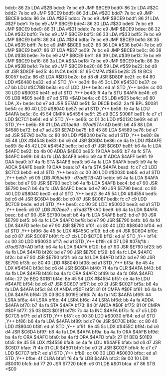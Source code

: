 bdcb: 86 2b     LDA    #$2B
bdcd: 7e bc e9  JMP    $BCE9
bdd0: 86 2c     LDA    #$2C
bdd2: 7e bc e9  JMP    $BCE9
bdd5: 86 2d     LDA    #$2D
bdd7: 7e bc e9  JMP    $BCE9
bdda: 86 2e     LDA    #$2E
bddc: 7e bc e9  JMP    $BCE9
bddf: 86 2f     LDA    #$2F
bde1: 7e bc e9  JMP    $BCE9
bde4: 86 30     LDA    #$30
bde6: 7e bc e9  JMP    $BCE9
bde9: 86 31     LDA    #$31
bdeb: 7e bc e9  JMP    $BCE9
bdee: 86 32     LDA    #$32
bdf0: 7e bc e9  JMP    $BCE9
bdf3: 86 33     LDA    #$33
bdf5: 7e bc e9  JMP    $BCE9
bdf8: 86 34     LDA    #$34
bdfa: 7e bc e9  JMP    $BCE9
bdfd: 86 35     LDA    #$35
bdff: 7e bc e9  JMP    $BCE9
be02: 86 36     LDA    #$36
be04: 7e bc e9  JMP    $BCE9
be07: 86 37     LDA    #$37
be09: 7e bc e9  JMP    $BCE9
be0c: 86 38     LDA    #$38
be0e: 7e bc e9  JMP    $BCE9
be11: 86 39     LDA    #$39
be13: 7e bc e9  JMP    $BCE9
be16: 86 3a     LDA    #$3A
be18: 7e bc e9  JMP    $BCE9
be1b: 86 3b     LDA    #$3B
be1d: 7e bc e9  JMP    $BCE9
be20: 86 59     LDA    #$59
be22: bd d8 df  JSR    $D8DF
be25: 4c        INCA
be26: 81 65     CMPA   #$65
be28: 25 f8     BCS    $0057
be2a: 86 d3     LDA    #$D3
be2c: bd d8 df  JSR    $D8DF
be2f: cc 64 80  LDD    #$6480
be32: ed a1     STD    ,Y++
be34: 8e 45 3c  LDX    #$453C
be37: ce c7 bb  LDU    #$C7BB
be3a: ec c1     LDD    ,U++
be3c: ed a1     STD    ,Y++
be3e: cc 00 30  LDD    #$0030
be41: ed a1     STD    ,Y++
be43: ff 4a fa  STU    $4AFA
be46: c6 05     LDB    #$05
be48: d7 ad     STB    <$AD
be4a: c6 05     LDB    #$05
be4c: a6 80     LDA    ,X+
be4e: bd e7 ad  JSR    $E7AD
be51: 5a        DECB
be52: 2a f8     BPL    $0081
be54: cc 80 40  LDD    #$8040
be57: ed a1     STD    ,Y++
be59: fe 4a fa  LDU    $4AFA
be5c: 8c 45 54  CMPX   #$4554
be5f: 25 d9     BCS    $006F
be61: fc c7 c1  LDD    $C7C1
be64: ed a1     STD    ,Y++
be66: cc 01 3c  LDD    #$013C
be69: ed a1     STD    ,Y++
be6b: 86 01     LDA    #$01
be6d: 97 ad     STA    <$AD
be6f: b6 45 88  LDA    $4588
be72: bd e7 ad  JSR    $E7AD
be75: b6 45 89  LDA    $4589
be78: bd e7 ad  JSR    $E7AD
be7b: cc 80 40  LDD    #$8040
be7e: ed a1     STD    ,Y++
be80: 8e 45 48  LDX    #$4548
be83: bd c6 d4  JSR    $C6D4
be86: ce 4a fe  LDU    #$4AFE
be89: 8e 45 42  LDX    #$4542
be8c: bd c6 d7  JSR    $C6D7
be8f: b6 4a fc  LDA    $4AFC
be92: bb 4b 00  ADDA   $4B00
be95: 19        DAA
be96: b7 4a fc  STA    $4AFC
be99: b6 4a fb  LDA    $4AFB
be9c: b9 4a ff  ADCA   $4AFF
be9f: 19        DAA
bea0: b7 4a fb  STA    $4AFB
bea3: b6 4a fa  LDA    $4AFA
bea6: b9 4a fe  ADCA   $4AFE
bea9: 19        DAA
beaa: b7 4a fa  STA    $4AFA
bead: fc c7 c3  LDD    $C7C3
beb0: ed a1     STD    ,Y++
beb2: cc 00 30  LDD    #$0030
beb5: ed a1     STD    ,Y++
beb7: c6 05     LDB    #$05
beb9: d7 ad     STB    <$AD
bebb: b6 4a fa  LDA    $4AFA
bebe: bd e7 90  JSR    $E790
bec1: b6 4a fb  LDA    $4AFB
bec4: bd e7 90  JSR    $E790
bec7: b6 4a fc  LDA    $4AFC
beca: bd e7 90  JSR    $E790
becd: cc 80 40  LDD    #$8040
bed0: ed a1     STD    ,Y++
bed2: 8e 45 54  LDX    #$4554
bed5: bd c6 d4  JSR    $C6D4
bed8: bd c0 87  JSR    $C087
bedb: fc c7 c9  LDD    $C7C9
bede: ed a1     STD    ,Y++
bee0: cc 00 30  LDD    #$0030
bee3: ed a1     STD    ,Y++
bee5: c6 07     LDB    #$07
bee7: d7 ad     STB    <$AD
bee9: b6 4a fa  LDA    $4AFA
beec: bd e7 90  JSR    $E790
beef: b6 4a fb  LDA    $4AFB
bef2: bd e7 90  JSR    $E790
bef5: b6 4a fc  LDA    $4AFC
bef8: bd e7 90  JSR    $E790
befb: b6 4a fd  LDA    $4AFD
befe: bd e7 90  JSR    $E790
bf01: cc 80 40  LDD    #$8040
bf04: ed a1     STD    ,Y++
bf06: 8e 45 5c  LDX    #$455C
bf09: bd c6 d4  JSR    $C6D4
bf0c: bd c0 87  JSR    $C087
bf0f: fc c7 cb  LDD    $C7CB
bf12: ed a1     STD    ,Y++
bf14: cc 00 30  LDD    #$0030
bf17: ed a1     STD    ,Y++
bf19: c6 07     LDB    #$07
bf1b: d7 ad     STB    <$AD
bf1d: b6 4a fa  LDA    $4AFA
bf20: bd e7 90  JSR    $E790
bf23: b6 4a fb  LDA    $4AFB
bf26: bd e7 90  JSR    $E790
bf29: b6 4a fc  LDA    $4AFC
bf2c: bd e7 90  JSR    $E790
bf2f: b6 4a fd  LDA    $4AFD
bf32: bd e7 90  JSR    $E790
bf35: cc 80 40  LDD    #$8040
bf38: ed a1     STD    ,Y++
bf3a: 8e 45 4c  LDX    #$454C
bf3d: bd c6 d4  JSR    $C6D4
bf40: 7f 4a fa  CLR    $4AFA
bf43: b6 4a fb  LDA    $4AFB
bf46: ba 4a fc  ORA    $4AFC
bf49: ba 4a fd  ORA    $4AFD
bf4c: 27 2e     BEQ    $01B1
bf4e: 8e 45 54  LDX    #$4554
bf51: ce 4a fe  LDU    #$4AFE
bf54: bd c6 d7  JSR    $C6D7
bf57: bd c0 2f  JSR    $C02F
bf5a: b6 4a fa  LDA    $4AFA
bf5d: 84 0f     ANDA   #$0F
bf5f: 81 0f     CMPA   #$0F
bf61: b6 4a fa  LDA    $4AFA
bf64: 25 03     BCS    $019E
bf66: 7c 4a fa  INC    $4AFA
bf69: 44        LSRA
bf6a: 44        LSRA
bf6b: 44        LSRA
bf6c: 44        LSRA
bf6d: bb 4a fa  ADDA   $4AFA
bf70: b7 4a fa  STA    $4AFA
bf73: 84 0f     ANDA   #$0F
bf75: 81 0f     CMPA   #$0F
bf77: 25 03     BCS    $01B1
bf79: 7c 4a fa  INC    $4AFA
bf7c: fc c7 c5  LDD    $C7C5
bf7f: ed a1     STD    ,Y++
bf81: cc 00 30  LDD    #$0030
bf84: ed a1     STD    ,Y++
bf86: b6 4a fa  LDA    $4AFA
bf89: bd c7 0e  JSR    $C70E
bf8c: cc 80 40  LDD    #$8040
bf8f: ed a1     STD    ,Y++
bf91: 8e 45 5c  LDX    #$455C
bf94: bd c6 d4  JSR    $C6D4
bf97: b6 4a fa  LDA    $4AFA
bf9a: ba 4a fb  ORA    $4AFB
bf9d: ba 4a fc  ORA    $4AFC
bfa0: ba 4a fd  ORA    $4AFD
bfa3: 27 0f     BEQ    $01E9
bfa5: 8e 45 56  LDX    #$4556
bfa8: ce 4a fe  LDU    #$4AFE
bfab: bd c6 d7  JSR    $C6D7
bfae: 7f 4b 01  CLR    $4B01
bfb1: bd c0 2f  JSR    $C02F
bfb4: fc c7 c7  LDD    $C7C7
bfb7: ed a1     STD    ,Y++
bfb9: cc 00 30  LDD    #$0030
bfbc: ed a1     STD    ,Y++
bfbe: 4f        CLRA
bfbf: f6 4a fa  LDB    $4AFA
bfc2: 8e 00 10  LDX    #$0010
bfc5: bd 77 20  JSR    $7720
bfc8: c6 01     LDB    #$01
bfca: d7 86     STB    <$00
